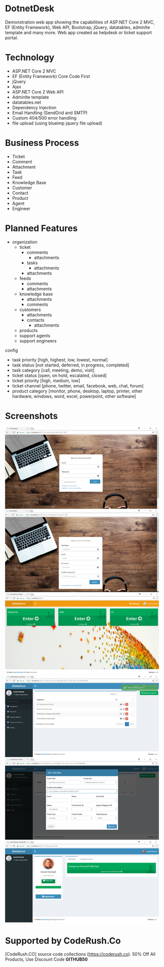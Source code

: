 # DotnetDesk
Demonstration web app showing the capabilities of ASP.NET Core 2 MVC, EF (Entity Framework), Web API, Bootstrap, jQuery, datatables, adminlte template and many more. Web app created as helpdesk or ticket support portal.

# Technology
- ASP.NET Core 2 MVC
- EF (Entity Framework) Core Code First
- jQuery
- Ajax
- ASP.NET Core 2 Web API
- Adminlte template
- datatables.net
- Dependency Injection
- Email Handling (SendGrid and SMTP)
- Custom 404/500 error handling
- file upload (using blueimp jquery file upload)

# Business Process
- Ticket
- Comment
- Attachment
- Task
- Feed
- Knowledge Base
- Customer
- Contact
- Product
- Agent
- Engineer

# Planned Features


- organization
	- ticket
		- comments
			- attachments
		- tasks
			- attachments
		- attachments
	- feeds
		- comments
		- attachments
	- knowledge base
		- attachments
		- comments
	- customers
		- attachments
		- contacts
			- attachments
	- products
	- support agents
	- support engineers

config
-	task priority [high, highest, low, lowest, normal]
-	task status [not started, deferred, in progress, completed]
-	task category [call, meeting, demo, visit]
-	ticket status [open, on hold, escalated, closed]
-	ticket priority [high, medium, low]
-	ticket channel [phone, twitter, email, facebook, web, chat, forum]
-	product category [monitor, phone, desktop, laptop, printer, other hardware, windows, word, excel, powerpoint, other software]

# Screenshots

![demo1](wwwroot/images/dotnetdesk1.png)
![demo2](wwwroot/images/dotnetdesk2.png)
![demo3](wwwroot/images/dotnetdesk3.png)
![demo4](wwwroot/images/dotnetdesk4.png)
![demo5](wwwroot/images/dotnetdesk5.png)
![demo6](wwwroot/images/dotnetdesk6.png)

# Supported by CodeRush.Co
[CodeRush.CO] source code collections (https://coderush.co). 50% Off All Products, Use Discount Code **GITHUB50**
	
	
	
